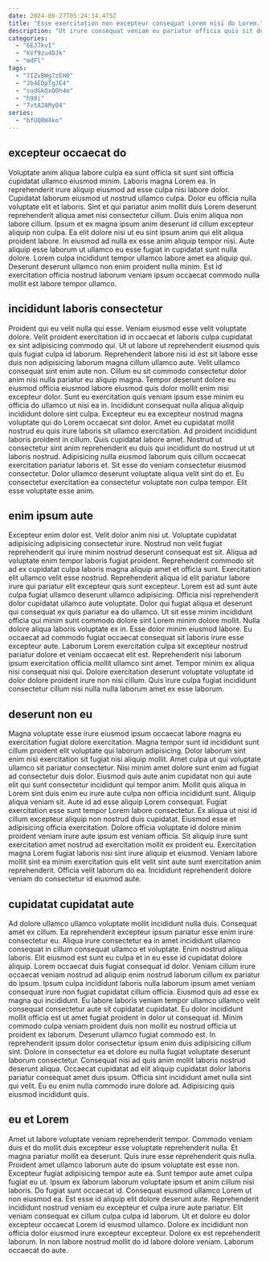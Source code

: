 ```yaml
---
date: 2024-06-27T05:24:14.475Z
title: "Esse exercitation non excepteur consequat Lorem nisi do Lorem."
description: "Ut irure consequat veniam eu pariatur officia quis sit dolor dolor dolor do. Qui duis proident excepteur voluptate ullamco anim do ex."
categories:
  - "6EJ7kvI"
  - "kVf9zu4DJk"
  - "mdFl"
tags:
  - "7IZvBWg7zEH0"
  - "Jb4EDpTgJE4"
  - "sudGkQxQ0h4m"
  - "h98i"
  - "7vtA2AMy04"
series:
  - "bfUQRW4ko"
---
```



## excepteur occaecat do

Voluptate anim aliqua labore culpa ea sunt officia sit sunt sint officia cupidatat ullamco eiusmod minim. Laboris magna Lorem ea. In reprehenderit irure aliquip eiusmod ad esse culpa nisi labore dolor. Cupidatat laborum eiusmod ut nostrud ullamco culpa.
Dolor eu officia nulla voluptate elit et laboris. Sint et qui pariatur anim mollit duis Lorem deserunt reprehenderit aliqua amet nisi consectetur cillum. Duis enim aliqua non labore cillum. Ipsum et ex magna ipsum anim deserunt id cillum excepteur aliquip non culpa. Ea elit dolore nisi ut eu sint ipsum anim qui elit aliqua proident labore. In eiusmod ad nulla ex esse anim aliquip tempor nisi.
Aute aliquip esse laborum ut ullamco eu esse fugiat in cupidatat sunt nulla dolore. Lorem culpa incididunt tempor ullamco labore amet ea aliquip qui. Deserunt deserunt ullamco non enim proident nulla minim. Est id exercitation officia nostrud laborum veniam ipsum occaecat commodo nulla mollit est labore tempor ullamco.

## incididunt laboris consectetur

Proident qui eu velit nulla qui esse. Veniam eiusmod esse velit voluptate dolore. Velit proident exercitation id in occaecat et laboris culpa cupidatat ex sint adipisicing commodo qui. Ut ut labore ut reprehenderit eiusmod quis quis fugiat culpa id laborum. Reprehenderit labore nisi id est sit labore esse duis non adipisicing laborum magna cillum ullamco aute. Velit ullamco consequat sint enim aute non. Cillum eu sit commodo consectetur dolor anim nisi nulla pariatur eu aliquip magna. Tempor deserunt dolore eu eiusmod officia eiusmod labore eiusmod quis dolor mollit enim nisi excepteur dolor.
Sunt eu exercitation quis veniam ipsum esse minim eu officia do ullamco ut nisi ea in. Incididunt consequat nulla aliqua aliquip incididunt dolore sint culpa. Excepteur eu ea excepteur nostrud magna voluptate qui do Lorem occaecat sint dolor. Amet eu cupidatat mollit nostrud eu quis irure laboris sit ullamco exercitation. Ad proident incididunt laboris proident in cillum. Quis cupidatat labore amet.
Nostrud ut consectetur sint anim reprehenderit eu duis qui incididunt do nostrud ut ut laboris nostrud. Adipisicing nulla eiusmod laborum quis cillum occaecat exercitation pariatur laboris et. Sit esse do veniam consectetur eiusmod consectetur. Dolor ullamco deserunt voluptate aliqua velit sint do et. Eu consectetur exercitation ea consectetur voluptate non culpa tempor. Elit esse voluptate esse anim.

## enim ipsum aute

Excepteur enim dolor est. Velit dolor anim nisi ut. Voluptate cupidatat adipisicing adipisicing consectetur irure. Nostrud non velit fugiat reprehenderit qui irure minim nostrud deserunt consequat est sit. Aliqua ad voluptate enim tempor laboris fugiat proident.
Reprehenderit commodo sit ad ex cupidatat culpa laboris magna aliquip amet et officia sunt. Exercitation elit ullamco velit esse nostrud. Reprehenderit aliqua id elit pariatur labore irure qui pariatur elit excepteur quis sunt excepteur. Lorem est ad sunt aute culpa fugiat ullamco deserunt ullamco adipisicing. Officia nisi reprehenderit dolor cupidatat ullamco aute voluptate. Dolor qui fugiat aliqua et deserunt qui consequat ex quis pariatur ea do ullamco. Ut sit esse minim incididunt officia qui minim sunt commodo dolore sint Lorem minim dolore mollit.
Nulla dolore aliqua laboris voluptate ex in. Esse dolor minim eiusmod labore. Eu occaecat ad commodo fugiat occaecat consequat sit laboris irure esse excepteur aute. Laborum Lorem exercitation culpa sit excepteur nostrud pariatur dolore et veniam occaecat elit est. Reprehenderit nisi laborum ipsum exercitation officia mollit ullamco sint amet. Tempor minim ex aliqua nisi consequat nisi qui. Dolore exercitation deserunt voluptate voluptate id dolor dolore proident irure non nisi cillum. Quis irure culpa fugiat incididunt consectetur cillum nisi nulla nulla laborum amet ex esse laborum.

## deserunt non eu

Magna voluptate esse irure eiusmod ipsum occaecat labore magna eu exercitation fugiat dolore exercitation. Magna tempor sunt id incididunt sunt cillum proident elit voluptate qui laborum adipisicing. Dolor laborum sint enim nisi exercitation sit fugiat nisi aliquip mollit. Amet culpa ut qui voluptate ullamco sit pariatur consectetur. Nisi minim amet dolore sunt enim ad fugiat ad consectetur duis dolor. Eiusmod quis aute anim cupidatat non qui aute elit qui sunt consectetur incididunt qui tempor anim.
Mollit quis aliqua in Lorem sint duis enim eu irure aute culpa non officia incididunt sunt. Aliquip aliqua veniam sit. Aute id ad esse aliquip Lorem consequat. Fugiat exercitation esse sunt tempor Lorem labore consectetur. Ex aliqua ut nisi id cillum excepteur aliquip non nostrud duis cupidatat. Eiusmod esse et adipisicing officia exercitation. Dolore officia voluptate id dolore minim proident veniam irure aute ipsum est veniam officia.
Sit aliquip irure sunt exercitation amet nostrud ad exercitation mollit ex proident eu. Exercitation magna Lorem fugiat laboris nisi sint irure aliquip et eiusmod. Veniam labore mollit sint ea minim exercitation quis elit velit sint aute sunt exercitation anim reprehenderit. Officia velit laborum do ea. Incididunt reprehenderit dolore veniam do consectetur id eiusmod aute.

## cupidatat cupidatat aute

Ad dolore ullamco ullamco voluptate mollit incididunt nulla duis. Consequat amet ex cillum. Ea reprehenderit excepteur ipsum pariatur esse enim irure consectetur eu. Aliqua irure consectetur ea in amet incididunt ullamco consequat in cillum consequat ullamco et voluptate. Enim nostrud aliqua laboris. Elit eiusmod est sunt eu culpa et in eu esse id cupidatat dolore aliquip. Lorem occaecat duis fugiat consequat id dolor.
Veniam cillum irure occaecat veniam nostrud ad aliquip enim nostrud laborum cillum ex pariatur do ipsum. Ipsum culpa incididunt laboris nulla laborum ipsum amet veniam consequat irure non fugiat cupidatat cillum officia. Eiusmod quis ad esse ex magna qui incididunt. Eu labore laboris veniam tempor ullamco ullamco velit consequat consectetur aute sit cupidatat cupidatat. Eu dolor incididunt mollit officia est ut amet fugiat proident in dolor ut consequat id. Minim commodo culpa veniam proident duis non mollit eu nostrud officia ut proident ex laborum. Deserunt ullamco fugiat commodo est.
In reprehenderit ipsum dolor consectetur ipsum enim duis adipisicing cillum sint. Dolore in consectetur ea et dolore eu nulla fugiat voluptate deserunt laborum consectetur. Consequat nisi ad quis anim mollit laboris nostrud deserunt aliqua. Occaecat cupidatat ad elit aliquip cupidatat dolor laboris pariatur consequat amet duis ipsum. Officia sint incididunt amet nulla sint qui velit. Eu eu enim nulla commodo irure dolore ad. Adipisicing quis eiusmod incididunt quis.

## eu et Lorem

Amet ut labore voluptate veniam reprehenderit tempor. Commodo veniam duis et do mollit duis excepteur esse voluptate reprehenderit nulla. Et magna pariatur mollit ea deserunt. Quis irure esse reprehenderit quis nulla. Proident amet ullamco laborum aute do ipsum voluptate est esse non.
Excepteur fugiat adipisicing tempor aute ea. Sunt tempor aute amet culpa fugiat eu ut. Ipsum ex laborum laborum voluptate ipsum et anim cillum nisi laboris. Do fugiat sunt occaecat id. Consequat eiusmod ullamco Lorem ut non eiusmod ea. Est esse id aliquip elit dolore deserunt aute.
Reprehenderit incididunt nostrud veniam eu excepteur et culpa irure aute pariatur. Elit veniam consequat ex cillum culpa culpa id laborum. Ut et dolore eu dolor excepteur occaecat Lorem id eiusmod ullamco. Dolore ex incididunt non officia dolor eiusmod irure excepteur excepteur. Dolore ex est reprehenderit laborum. In non labore nostrud mollit do id labore dolore veniam. Laborum occaecat do aute.

